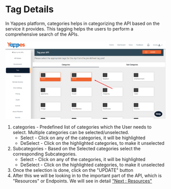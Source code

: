 Tag Details
===========

In Yappes platform, categories helps in categorizing the API based on
the service it provides. This tagging helps the users to perform a
comprehensive search of the APIs.

![](images/new_api/tags_view_04.png)

1.  categories - Predefined list of categories which the User needs to
    select. Multiple categories can be selected/unselected.
    -   Select - Click on any of the categories, it will be highlighted
    -   DeSelect - Click on the highlighted categories, to make it
        unselected
2.  Subcategories - Based on the Selected categories select the
    corresponding Subcategories.
    -   Select - Click on any of the categories, it will be highlighted
    -   DeSelect - Click on the highlighted categories, to make it
        unselected
3.  Once the selection is done, click on the "UPDATE" button
4.  After this we will be looking in to the important part of the API,
    which is "Resources" or Endpoints. We will see in detail ["Next :
    Resources"](resource_new)
